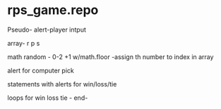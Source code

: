 # rps_game.repo
Pseudo-
alert-player intput

array- r p s

math random - 0-2 +1 w/math.floor
-assign th number to index in array

alert for computer pick

statements with alerts for win/loss/tie


loops for win loss tie - 
end-